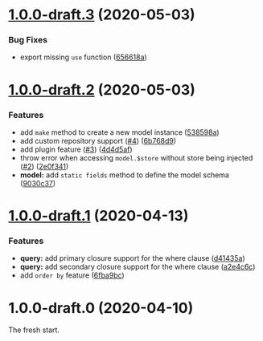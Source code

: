 # [1.0.0-draft.3](https://github.com/vuex-orm/vuex-orm-next/compare/v1.0.0-draft.2...v1.0.0-draft.3) (2020-05-03)


### Bug Fixes

* export missing `use` function ([656618a](https://github.com/vuex-orm/vuex-orm-next/commit/656618a5e0402141ce85c46d765c3828d45f96a4))



# [1.0.0-draft.2](https://github.com/vuex-orm/vuex-orm-next/compare/v1.0.0-draft.1...v1.0.0-draft.2) (2020-05-03)


### Features

* add `make` method to create a new model instance ([538598a](https://github.com/vuex-orm/vuex-orm-next/commit/538598ad711fd16e71028bad43dd91137963c516))
* add custom repository support ([#4](https://github.com/vuex-orm/vuex-orm-next/issues/4)) ([6b768d9](https://github.com/vuex-orm/vuex-orm-next/commit/6b768d939a19c811ebc40543dc60ce02412b70eb))
* add plugin feature ([#3](https://github.com/vuex-orm/vuex-orm-next/issues/3)) ([4d4d5af](https://github.com/vuex-orm/vuex-orm-next/commit/4d4d5af0e400fa014bebb7f6e6e257d54fa917e1))
* throw error when accessing `model.$store` without store being injected ([#2](https://github.com/vuex-orm/vuex-orm-next/issues/2)) ([2e0f341](https://github.com/vuex-orm/vuex-orm-next/commit/2e0f3417c6d99eac3e8476b5ff417525fb0e96f8))
* **model:** add `static fields` method to define the model schema ([9030c37](https://github.com/vuex-orm/vuex-orm-next/commit/9030c37d0531f46a8fce2a02aecd45dacb20a84e))



# [1.0.0-draft.1](https://github.com/vuex-orm/vuex-orm-next/compare/v1.0.0-draft.0...v1.0.0-draft.1) (2020-04-13)


### Features

* **query:** add primary closure support for the where clause ([d41435a](https://github.com/vuex-orm/vuex-orm-next/commit/d41435a889b7b72d38884f16645702584931056e))
* **query:** add secondary closure support for the where clause ([a2e4c6c](https://github.com/vuex-orm/vuex-orm-next/commit/a2e4c6ca9c2351f37d645ace6bd2352f1f898d16))
* add `order by` feature ([6fba9bc](https://github.com/vuex-orm/vuex-orm-next/commit/6fba9bc6a8d420dd306418a056c5b15380770ed1))



# 1.0.0-draft.0 (2020-04-10)

The fresh start.
